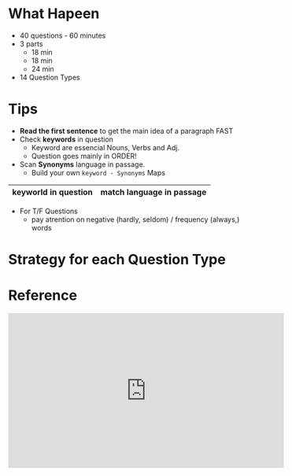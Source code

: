What Hapeen
=============

- 40 questions - 60 minutes
- 3 parts
	- 18 min
	- 18 min
	- 24 min
- 14 Question Types


Tips
=====

- **Read the first sentence** to get the main idea of a paragraph FAST
- Check **keywords** in question
	- Keyword are essencial Nouns, Verbs and Adj.
	- Question goes mainly in ORDER!
- Scan **Synonyms** language in passage.
	- Build your own ``keyword - Synonyms`` Maps

| keyworld in question | match language in passage |
|----------------------|---------------------------|

- For T/F Questions
	- pay atrention on negative (hardly, seldom) / frequency (always,) words

Strategy for each Question Type
=========================



Reference
========

<iframe width="560" height="315" src="https://www.youtube.com/embed/IUcJREhUKGg" frameborder="0" allow="accelerometer; autoplay; encrypted-media; gyroscope; picture-in-picture" allowfullscreen></iframe>


<!--stackedit_data:
eyJoaXN0b3J5IjpbMTUyODg1NTM0Ml19
-->